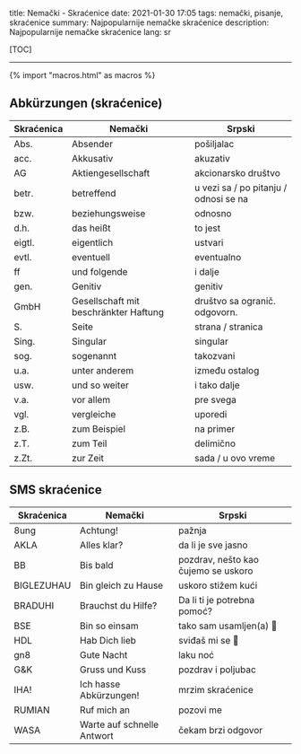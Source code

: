 title: Nemački - Skraćenice
date: 2021-01-30 17:05
tags: nemački, pisanje, skraćenice
summary: Najpopularnije nemačke skraćenice
description: Najpopularnije nemačke skraćenice
lang: sr


[TOC]

-----

{% import "macros.html" as macros %}


## Abkürzungen (skraćenice)
 
| Skraćenica | Nemački | Srpski |
| --- | --- | --- |
| Abs. | Absender | pošiljalac |
| acc. | Akkusativ | akuzativ |
| AG | Aktiengesellschaft | akcionarsko društvo |
| betr. | betreffend | u vezi sa / po pitanju / odnosi se na |
| bzw. | beziehungsweise | odnosno |
| d.h. | das heißt | to jest |
| eigtl. | eigentlich | ustvari |
| evtl. | eventuell | eventualno |
| ff | und folgende | i dalje |
| gen. | Genitiv | genitiv |
| GmbH | Gesellschaft mit beschränkter Haftung | društvo sa ogranič. odgovorn. |
| S. | Seite | strana / stranica |
| Sing. | Singular | singular |
| sog. | sogenannt | takozvani |
| u.a. | unter anderem | između ostalog |
| usw. | und so weiter | i tako dalje |
| v.a. | vor allem | pre svega |
| vgl. | vergleiche | uporedi |
| z.B. | zum Beispiel | na primer |
| z.T. | zum Teil | delimično |
| z.Zt. | zur Zeit | sada / u ovo vreme |


## SMS skraćenice 

| Skraćenica | Nemački | Srpski |
| --- | --- | --- |
| 8ung | Achtung! | pažnja |
| AKLA | Alles klar? | da li je sve jasno |
| BB | Bis bald | pozdrav, nešto kao čujemo se uskoro |
| BIGLEZUHAU | Bin gleich zu Hause | uskoro stižem kući |
| BRADUHI | Brauchst du Hilfe? | Da li ti je potrebna pomoć? |
| BSE | Bin so einsam | tako sam usamljen(a) 🙁 |
| HDL | Hab Dich lieb | sviđaš mi se 🙂 |
| gn8 | Gute Nacht | laku noć |
| G&K | Gruss und Kuss | pozdrav i poljubac |
| IHA! | Ich hasse Abkürzungen! | mrzim skraćenice |
| RUMIAN | Ruf mich an | pozovi me |
| WASA | Warte auf schnelle Antwort | čekam brzi odgovor |